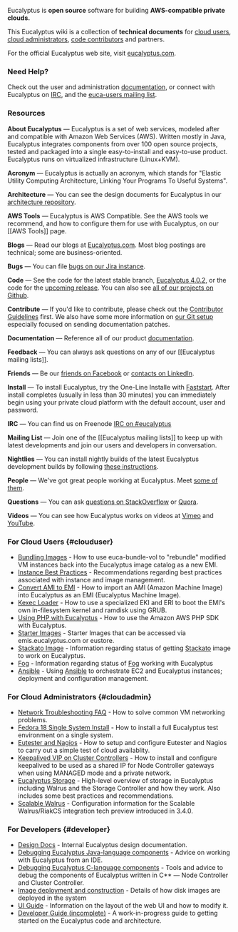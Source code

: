 Eucalyptus is **open source** software for building **AWS-compatible private clouds.**

This Eucalyptus wiki is a collection of **technical documents** for [cloud users](#clouduser), [cloud administrators](#cloudadmin), [code contributors](#developer) and partners.

For the official Eucalyptus web site, visit [eucalyptus.com](https://www.eucalyptus.com).


### Need Help?

Check out the user and administration [documentation](https://www.eucalyptus.com/docs), or connect with Eucalyptus on [IRC](http://webchat.freenode.net/?channels=eucalyptus), and the [euca-users mailing list](https://github.com/eucalyptus/eucalyptus/wiki/Eucalyptus-Mailing-Lists). 


### Resources

**About Eucalyptus** &mdash; Eucalyptus is a set of web services, modeled after and compatible with Amazon Web Services (AWS).  Written mostly in Java, Eucalyptus integrates components from over 100 open source projects, tested and packaged into a single easy-to-install and easy-to-use product. Eucalyptus runs on virtualized infrastructure (Linux+KVM).

**Acronym** &mdash; Eucalyptus is actually an acronym, which stands for "Elastic Utility Computing Architecture, Linking Your Programs To Useful Systems".

**Architecture** &mdash; You can see the design documents for Eucalyptus in our [architecture repository](http://github.com/eucalyptus/architecture/wiki).

**AWS Tools** &mdash; Eucalyptus is AWS Compatible.  See the AWS tools we recommend, and how to configure them for use with Eucalyptus, on our [[AWS Tools]] page.

**Blogs** &mdash; Read our blogs at [Eucalyptus.com](https://www.eucalyptus.com/blog). Most blog postings are technical; some are business-oriented.

**Bugs** &mdash; You can file [bugs on our Jira instance](https://eucalyptus.atlassian.net).

**Code** &mdash; See the code for the latest stable branch, [Eucalyptus 4.0.2](https://github.com/eucalyptus/eucalyptus/tree/maint/4.0/master), or the code for the [upcoming release](https://github.com/eucalyptus/eucalyptus/tree/master).  You can also see [all of our projects on Github](http://github.com/eucalyptus).

**Contribute** &mdash; If you'd like to contribute, please check out the [Contributor Guidelines](wiki/Contributing) first. We also have some more information on [our Git setup](wiki/Documentation-Contributions) especially focused on sending documentation patches.

**Documentation** &mdash; Reference all of our product [documentation](http://www.eucalyptus.com/docs). 

**Feedback** &mdash; You can always ask questions on any of our [[Eucalyptus mailing lists]]. 

**Friends** &mdash; Be our [friends on Facebook](http://www.facebook.com/pages/Eucalyptus-Systems-Inc/164828240204708) or [contacts on LinkedIn](http://www.linkedin.com/company/eucalyptus-systems-inc.?trk=hb_tab_compy_id_420170).

**Install** &mdash; To install Eucalyptus, try the One-Line Installe with [Faststart](https://www.eucalyptus.com/get-started). After install completes (usually in less than 30 minutes) you can immediately begin using your private cloud platform with the default account, user and password.

**IRC** &mdash; You can find us on Freenode [IRC on #eucalyptus](http://webchat.freenode.net/?channels=eucalyptus)

**Mailing List** &mdash; Join one of the [[Eucalyptus mailing lists]] to keep up with latest developments and join our users and developers in conversation.

**Nightlies** &mdash; You can install nightly builds of the latest Eucalyptus development builds by following [these instructions](http://www.eucalyptus.com/docs/latest/ig/installing_euca_nightlies.html).

**People** &mdash; We've got great people working at Eucalyptus. Meet [some of them](wiki/category.people).

**Questions** &mdash; You can ask [questions on StackOverflow](http://stackoverflow.com/search?tab=active&q=eucalyptus) or [Quora](http://www.quora.com/Eucalyptus-Systems). 

**Videos** &mdash; You can see how Eucalyptus works on videos at [Vimeo](https://vimeo.com/eucalyptus/videos) and [YouTube](https://www.youtube.com/channel/UCo5N2se4x0HwRz_o-t4yS5Q).



### For Cloud Users   {#clouduser}

* [Bundling Images](wiki/Bundling-Images) - How to use euca-bundle-vol to "rebundle" modified VM instances back into the Eucalyptus image catalog as a new EMI.
* [Instance Best Practices](wiki/Instance-Best-Practices) - Recommendations regarding best practices associated with instance and image management.
* [Convert AMI to EMI](wiki/Convert-AMI-to-EMI) - How to import an AMI (Amazon Machine Image) into Eucalyptus as an EMI (Eucalyptus Machine Image).
* [Kexec Loader](wiki/Kexec-loader) - How to use a specialized EKI and ERI to boot the EMI's own in-filesystem kernel and ramdisk using GRUB.
* [Using PHP with Eucalyptus](wiki/Using-PHP-with-Eucalyptus) - How to use the Amazon AWS PHP SDK with Eucalyptus.
* [Starter Images](https://github.com/eucalyptus/eucalyptus/wiki/Starter-Images) - Starter Images that can be accessed via emis.eucalyptus.com or eustore.
* [Stackato Image](https://github.com/eucalyptus/eucalyptus/wiki/Stackato-Image) - Information regarding status of getting [Stackato](http://docs.stackato.com/index.html) image to work on Eucalyptus.
* [Fog](https://github.com/eucalyptus/eucalyptus/wiki/Fog) - Information regarding status of [Fog](http://fog.io/) working with Eucalyptus
* [Ansible](https://github.com/eucalyptus/eucalyptus/wiki/Ansible) - Using [Ansible](http://ansible.cc) to orchestrate EC2 and Eucalyptus instances; deployment and configuration management.

### For Cloud Administrators   {#cloudadmin}

* [Network Troubleshooting FAQ](wiki/Network-Troubleshooting-FAQ) - How to solve common VM networking problems.
* [Fedora 18 Single System Install](wiki/Fedora-18-Single-System-Install) - How to install a full Eucalyptus test environment on a single system.
* [Eutester and Nagios](wiki/Integrating-Eutester-and-Nagios) - How to setup and configure Eutester and Nagios to carry out a simple test of cloud availablity.
* [Keepalived VIP on Cluster Controllers](https://github.com/eucalyptus/eucalyptus/wiki/Keepalived-VIP-for-Node-Controller-Gateways) - How to install and configure keepalived to be used as a shared IP for Node Controller gateways when using MANAGED mode and a private network.
* [Eucalyptus Storage](https://github.com/eucalyptus/eucalyptus/wiki/Storage) - High-level overview of storage in Eucalyptus including Walrus and the Storage Controller and how they work. Also includes some best practices and recommendations.
* [Scalable Walrus](https://github.com/eucalyptus/eucalyptus/wiki/Scalable-Walrus-Tech-Preview-in-Eucalyptus-3.4) - Configuration information for the Scalable Walrus/RiakCS integration tech preview introduced in 3.4.0.

### For Developers   {#developer}

* [Design Docs](wiki/DesignDocs) - Internal Eucalyptus design documentation.
* [Debugging Eucalyptus Java-language components](wiki/Debugging-Eucalyptus-Java-language-components) - Advice on working with Eucalyptus from an IDE.
* [Debugging Eucalyptus C-language components](wiki/Debugging-Eucalyptus-C-language-components) - Tools and advice to debug the components of Eucalyptus written in C** &mdash; Node Controller and Cluster Controller.
* [Image deployment and construction](wiki/Image-deployment-and-construction) - Details of how disk images are deployed in the system
* [UI Guide](wiki/UI-Guide) - Information on the layout of the web UI and how to modify it.
* [Developer Guide (incomplete)](wiki/Eucalyptus-Developer-Guide) - A work-in-progress guide to getting started on the Eucalyptus code and architecture.